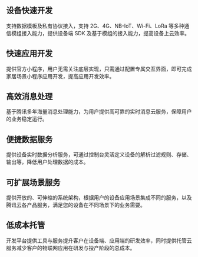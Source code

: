 ## 设备快速开发
支持数据模板及私有协议接入，支持 2G、4G、NB-IoT、Wi-Fi、LoRa 等多种通信模组接入能力，提供设备端 SDK 及基于模组的接入能力，提高设备上云效率。

## 快速应用开发
提供官方小程序，用户无需关注底层实现，只需通过配置专属交互界面，即可完成家居场景小程序应用开发，提高应用开发效率。

## 高效消息处理
基于腾讯多年海量消息处理能力，为用户提供高可靠的实时消息云服务，保障用户的业务稳定运行。

## 便捷数据服务
提供设备实时数据分析服务，可通过控制台灵活定义设备的解析过滤规则、存储、输出等，降低用户处理数据的成本。

## 可扩展场景服务
提供开放的、可伸缩的系统架构，根据用户的设备应用场景集成不同的服务，以及腾讯云各产品服务，满足您的设备在不同场景下的业务需要。
 
## 低成本托管
开发平台提供工具与服务提升客户在设备端、应用端的研发效率，同时提供托管云服务减少客户的物联网应用在研发与投产阶段的总成本。
